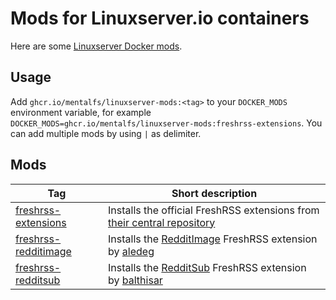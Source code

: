 # Mods for Linuxserver.io containers

Here are some [Linuxserver Docker mods](https://github.com/linuxserver/docker-mods/).


## Usage

Add `ghcr.io/mentalfs/linuxserver-mods:<tag>` to your `DOCKER_MODS` environment variable, for example `DOCKER_MODS=ghcr.io/mentalfs/linuxserver-mods:freshrss-extensions`. You can add multiple mods by using `|` as delimiter.


## Mods

| Tag                                                    | Short description                                                                                                                           |
|--------------------------------------------------------|---------------------------------------------------------------------------------------------------------------------------------------------|
| [freshrss-extensions](freshrss-extensions/README.md)   | Installs the official FreshRSS extensions from [their central repository](https://github.com/FreshRSS/Extensions)                           |
| [freshrss-redditimage](freshrss-redditimage/README.md) | Installs the [RedditImage](https://github.com/aledeg/xExtension-RedditImage) FreshRSS extension by [aledeg](https://github.com/aledeg)      |
| [freshrss-redditsub](freshrss-redditsub/README.md)     | Installs the [RedditSub](https://github.com/balthisar/xExtension-RedditSub) FreshRSS extension by [balthisar](https://github.com/balthisar) |

